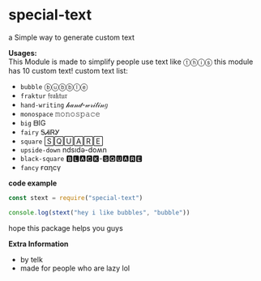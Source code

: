 # special-text
a Simple way to generate custom text

__Usages:__  
This Module is made to
simplify people use text like ⓣⓗⓘⓢ
this module has 10 custom text!
custom text list:
* `bubble` ⓑⓤⓑⓑⓛⓔ
* `fraktur` 𝔣𝔯𝔞𝔨𝔱𝔲𝔯
* `hand-writing` 𝒽𝒶𝓃𝒹-𝓌𝓇𝒾𝓉𝒾𝓃𝑔
* `monospace` 𝚖𝚘𝚗𝚘𝚜𝚙𝚊𝚌𝚎
* `big` ᗷIG
* `fairy` ᎦᏗᎥᏒᎩ
* `square` 🅂🅀🅄🄰🅁🄴
* `upside-down` ndsıdǝ-doʍn
* `black-square` 🅱🅻🅰🅲🅺-🆂🆀🆄🅰🆁🅴
* `fancy` ғαηcү


__code example__
```javascript
const stext = require("special-text")

console.log(stext("hey i like bubbles", "bubble"))
```
hope this package helps you guys 

__Extra Information__
* by telk
* made for people who are lazy lol

